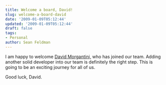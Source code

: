 ```yaml
---
title: Welcome a board, David!
slug: welcome-a-board-david
date: '2009-01-09T05:12:44'
updated: '2009-01-09T05:12:44'
draft: false
tags:
- Personal
author: Sean Feldman
---
```



I am happy to welcome [David Morgantini,](http://davidmorgantini.blogspot.com/) who has joined our team. Adding another solid developer into our team is definitely the right step. This is going to be an exciting journey for all of us.

Good luck, David.



